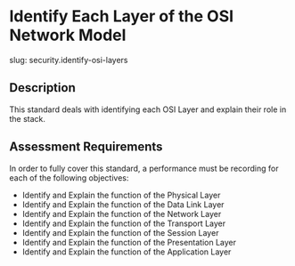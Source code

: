 # Identify Each Layer of the OSI Network Model

slug: security.identify-osi-layers

## Description
This standard deals with identifying each OSI Layer and explain their role in the stack.

## Assessment Requirements
In order to fully cover this standard, a performance must be recording for each of the following objectives:

- Identify and Explain the function of the Physical Layer
- Identify and Explain the function of the Data Link Layer
- Identify and Explain the function of the Network Layer
- Identify and Explain the function of the Transport Layer
- Identify and Explain the function of the Session Layer
- Identify and Explain the function of the Presentation Layer
- Identify and Explain the function of the Application Layer
